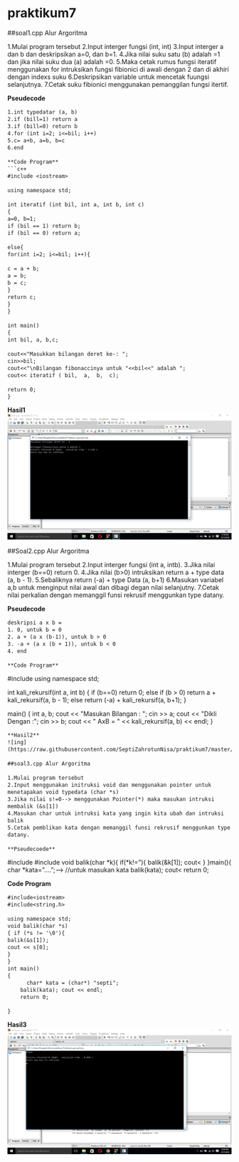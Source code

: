 # praktikum7


##soal1.cpp Alur Argoritma

1.Mulai program tersebut
2.Input interger fungsi (int, int)
3.Input interger a dan b dan deskripsikan a=0, dan b=1.
4.Jika nilai suku satu (b) adalah =1 dan jika nilai suku dua (a) adalah =0.
5.Maka cetak rumus fungsi iteratif menggunakan for intruksikan fungsi fibionici di awali dengan 2 dan di akhiri dengan indexs suku
6.Deskripsikan variable untuk mencetak fuungsi selanjutnya.
7.Cetak suku fibionici menggunakan pemanggilan fungsi itertif.

**Pseudecode**
```
1.int typedatar (a, b)
2.if (bill=1) return a
3.if (bill=0) return b
4.for (int i=2; i<=bil; i++)
5.c= a+b, a=b, b=c
6.end

**Code Program**
```c++
#include <iostream>

using namespace std;

int iteratif (int bil, int a, int b, int c)
{
a=0, b=1;
if (bil == 1) return b;
if (bil == 0) return a;

else{
for(int i=2; i<=bil; i++){

c = a + b;
a = b;
b = c;
}
return c;
}
}

int main()
{
int bil, a, b,c;

cout<<"Masukkan bilangan deret ke-: ";
cin>>bil;
cout<<"\nBilangan fibonaccinya untuk "<<bil<<" adalah ";
cout<< iteratif ( bil,  a,  b,  c);

return 0;
}
```

**Hasil1**
![ing](https://raw.githubusercontent.com/SeptiZahrotunNisa/praktikum7/master/latihan1.cpp/hasil1.png)
 

##Soal2.cpp Alur Argoritma

1.Mulai program tersebut
2.Input interger fungsi (int a, intb).
3.Jika nilai interger (b==0) return 0.
4.Jika nilai (b>0) intruksikan return a + type data (a, b - 1).
5.Sebaliknya return (-a) + type Data (a, b+1)
6.Masukan variabel a,b untuk menginput nilai awal dan dibagi degan nilai selanjutny.
7.Cetak nilai perkalian dengan memanggil funsi rekrusif menggunkan type datany.

**Pseudecode**
```
deskripsi a x b =
1. 0, untuk b = 0
2. a + (a x (b-1)), untuk b > 0
3. -a + (a x (b + 1)), untuk b < 0
4. end

**Code Program**
```
#include <iostream>
using namespace std;


int kali_rekursif(int a, int b)
{
 if (b==0)
  return 0;
 else if (b > 0)
  return a + kali_rekursif(a, b - 1);
 else
  return (-a) + kali_rekursif(a, b+1);
}


main()
{
 int a, b;
 cout << "Masukan Bilangan : ";
 cin >> a;
 cout << "Dikli Dengan :";
 cin >> b;
 cout << " AxB = " << kali_rekursif(a, b) << endl;
}
```
**Hasil2**
![ing](https://raw.githubusercontent.com/SeptiZahrotunNisa/praktikum7/master/latihan2.cpp/hasil2.png)
 
##soal3.cpp Alur Argoritma

1.Mulai program tersebut
2.Input menggunakan initruksi void dan menggunakan pointer untuk menetapakan void typedata (char *s)
3.Jika nilai s!=0--> menggunakan Pointer(*) maka masukan intruksi membalik (&s[1])
4.Masukan char untuk intruksi kata yang ingin kita ubah dan intruksi balik
5.Cetak pemblikan kata dengan memanggil funsi rekrusif menggunkan type datany.

**Pseudecoede**
```
#include
#include
void balik(char *k){
if(*k!=”){
balik(&k[1]);
cout<
}
}main(){
char *kata=”....”;--> //untuk masukan kata
balik(kata);
cout<
return 0;

**Code Program**
```
#include<iostream>
#include<string.h>

using namespace std;
void balik(char *s)
{ if (*s != '\0'){
balik(&s[1]);
cout << s[0];
}
}
int main()
{
      char* kata = (char*) "septi";
    balik(kata); cout << endl;
    return 0;

}
```
**Hasil3**
![ing](https://raw.githubusercontent.com/SeptiZahrotunNisa/praktikum7/master/latihan3.cpp/hasil3.png)
